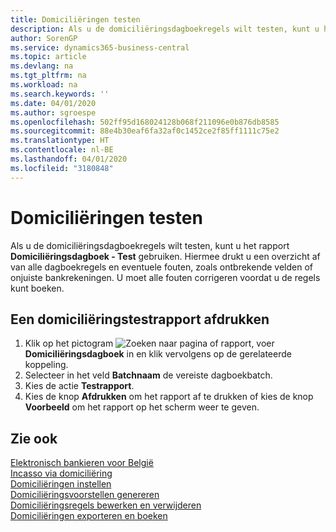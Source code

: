 ```yaml
---
title: Domiciliëringen testen
description: Als u de domiciliëringsdagboekregels wilt testen, kunt u het rapport Domiciliëringsdagboek - Test gebruiken. Hiermee drukt u een overzicht af van alle dagboekregels en eventuele fouten, zoals ontbrekende velden of onjuiste bankrekeningen.
author: SorenGP
ms.service: dynamics365-business-central
ms.topic: article
ms.devlang: na
ms.tgt_pltfrm: na
ms.workload: na
ms.search.keywords: ''
ms.date: 04/01/2020
ms.author: sgroespe
ms.openlocfilehash: 502ff95d168024128b068f211096e0b876db8585
ms.sourcegitcommit: 88e4b30eaf6fa32af0c1452ce2f85ff1111c75e2
ms.translationtype: HT
ms.contentlocale: nl-BE
ms.lasthandoff: 04/01/2020
ms.locfileid: "3180848"
---
```

# <a name="test-domiciliations"></a>Domiciliëringen testen
Als u de domiciliëringsdagboekregels wilt testen, kunt u het rapport **Domiciliëringsdagboek - Test** gebruiken. Hiermee drukt u een overzicht af van alle dagboekregels en eventuele fouten, zoals ontbrekende velden of onjuiste bankrekeningen. U moet alle fouten corrigeren voordat u de regels kunt boeken.  

## <a name="to-print-a-domiciliation-test-report"></a>Een domiciliëringstestrapport afdrukken  

1.  Klik op het pictogram ![Zoeken naar pagina of rapport](../../media/ui-search/search_small.png "Het pictogram Zoeken naar pagina of rapport"), voer **Domiciliëringsdagboek** in en klik vervolgens op de gerelateerde koppeling.  
2.  Selecteer in het veld **Batchnaam** de vereiste dagboekbatch.  
3.  Kies de actie **Testrapport**.  
4.  Kies de knop **Afdrukken** om het rapport af te drukken of kies de knop **Voorbeeld** om het rapport op het scherm weer te geven.  

## <a name="see-also"></a>Zie ook  
 [Elektronisch bankieren voor België](belgian-electronic-banking.md)   
 [Incasso via domiciliëring](direct-debit-using-domiciliation.md)   
 [Domiciliëringen instellen](how-to-set-up-domiciliations.md)   
 [Domiciliëringsvoorstellen genereren](how-to-generate-domiciliation-suggestions.md)   
 [Domiciliëringsregels bewerken en verwijderen](how-to-edit-and-delete-domiciliation-lines.md)   
 [Domiciliëringen exporteren en boeken](how-to-export-and-post-domiciliations.md)
